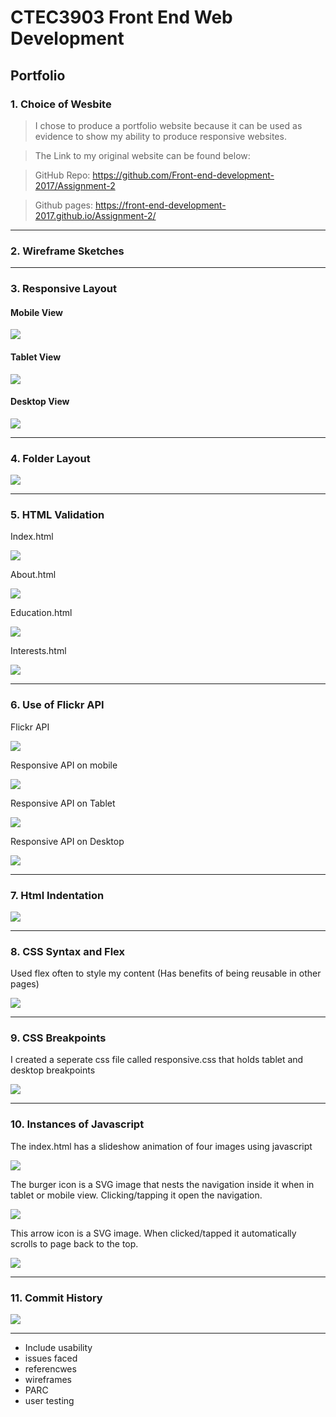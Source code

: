 # CTEC3903 Front End Web Development

## Portfolio 

### 1. Choice of Wesbite

  >  I chose to produce a portfolio website because it can be used as evidence to show my ability to produce responsive websites.

  > The Link to my original website can be found below:

   > GitHub Repo: https://github.com/Front-end-development-2017/Assignment-2

   > Github pages: https://front-end-development-2017.github.io/Assignment-2/

***

### 2. Wireframe Sketches


***

### 3. Responsive Layout 

#### Mobile View 

![](imgs\mobileViewPoint.png)

#### Tablet View 

![](imgs\tabletViewPoint.png)

#### Desktop View 

![](imgs\desktopViewPoint.png)

***

### 4. Folder Layout

![](imgs/layout.png)

***

### 5. HTML Validation

Index.html 

![](imgs/indexValidation.png)

About.html 

![](imgs/aboutValidation.png)

Education.html

![](imgs/educationValidation.png)

Interests.html

![](imgs/interestsValidation.png)

***

### 6. Use of Flickr API

Flickr API 

![](imgs/api.png)

Responsive API on mobile

![](imgs/responsiveDesign.png)

Responsive API on Tablet

![](imgs/responsiveDesign1.png)

Responsive API on Desktop

![](imgs/responsiveDesign2.png)

***

### 7. Html Indentation

![](imgs/indentation.png)

***

### 8. CSS Syntax and Flex

Used flex often to style my content (Has benefits of being reusable in other pages)

![](imgs/flex.png)

***

### 9. CSS Breakpoints

I created a seperate css file called responsive.css that holds tablet and desktop breakpoints

![](imgs/breakpoints.png)

***

### 10. Instances of Javascript

The index.html has a slideshow animation of four images using javascript

![](imgs/slideshow.png)

The burger icon is a SVG image that nests the navigation inside it when in tablet or mobile view. Clicking/tapping it open the navigation.

![](imgs/burgerIcon.png)

This arrow icon is a SVG image. When clicked/tapped it automatically scrolls to page back to the top.

![](imgs/scroll.png)

***

### 11. Commit History

![](imgs/commits.png)

***







 








- Include usability 
- issues faced
- referencwes
- wireframes
- PARC
- user testing 